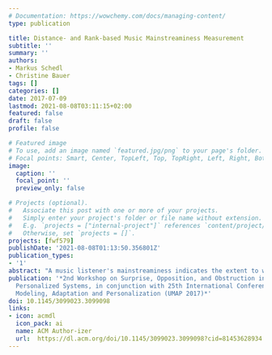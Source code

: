 ```yaml
---
# Documentation: https://wowchemy.com/docs/managing-content/
type: publication

title: Distance- and Rank-based Music Mainstreaminess Measurement
subtitle: ''
summary: ''
authors:
- Markus Schedl
- Christine Bauer
tags: []
categories: []
date: 2017-07-09
lastmod: 2021-08-08T03:11:15+02:00
featured: false
draft: false
profile: false

# Featured image
# To use, add an image named `featured.jpg/png` to your page's folder.
# Focal points: Smart, Center, TopLeft, Top, TopRight, Left, Right, BottomLeft, Bottom, BottomRight.
image:
  caption: ''
  focal_point: ''
  preview_only: false

# Projects (optional).
#   Associate this post with one or more of your projects.
#   Simply enter your project's folder or file name without extension.
#   E.g. `projects = ["internal-project"]` references `content/project/deep-learning/index.md`.
#   Otherwise, set `projects = []`.
projects: [fwf579]
publishDate: '2021-08-08T01:13:50.356801Z'
publication_types:
- '1'
abstract: "A music listener's mainstreaminess indicates the extent to which her listening preferences correspond to those of the population at large. However, formal definitions to quantify the level of mainstreaminess of a listener are rare and those available define mainstreaminess based on fractions between some kind of individual and global listening profiles. We argue, in contrast, that measures based on a modified version of the well-established Kullback-Leibler (KL) divergence as well as rank-order correlation coefficient may be better suited to capture the mainstreaminess of listeners. We therefore propose two measures adopting KL divergence and rank-order correlation and show, on a real-world dataset of over one billion user-generated listening events (LFM-1b), that music recommender systems can notably benefit when grouping users according to their level of mainstreaminess with respect to these two measures. This particularly holds for the frequently neglected listener group which is characterized by low mainstreaminess."
publication: '*2nd Workshop on Surprise, Opposition, and Obstruction in Adaptive and
  Personalized Systems, in conjunction with 25th International Conference on User
  Modeling, Adaptation and Personalization (UMAP 2017)*'
doi: 10.1145/3099023.3099098
links: 
- icon: acmdl
  icon_pack: ai
  name: ACM Author-izer
  url:  https://dl.acm.org/doi/10.1145/3099023.3099098?cid=81453628934
---
```

